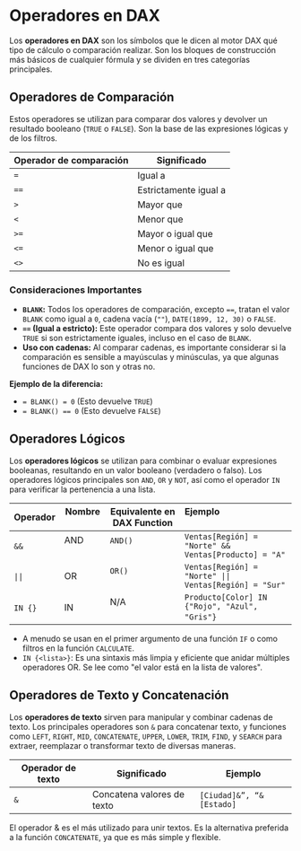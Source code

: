 # Operadores en DAX

Los **operadores en DAX** son los símbolos que le dicen al motor DAX qué tipo de cálculo o comparación realizar. Son los bloques de construcción más básicos de cualquier fórmula y se dividen en tres categorías principales.

## Operadores de Comparación

Estos operadores se utilizan para comparar dos valores y devolver un resultado booleano (`TRUE` o `FALSE`). Son la base de las expresiones lógicas y de los filtros.

| Operador de comparación | Significado           |
| ----------------------- | --------------------- |
| `=`                     | Igual a               |
| `==`                    | Estrictamente igual a |
| `>`                     | Mayor que             |
| `<`                     | Menor que             |
| `>=`                    | Mayor o igual que     |
| `<=`                    | Menor o igual que     |
| `<>`                    | No es igual           |

### Consideraciones Importantes

- **`BLANK`:** Todos los operadores de comparación, excepto `==`, tratan el valor `BLANK` como igual a `0`, cadena vacía (`""`), `DATE(1899, 12, 30)` o `FALSE`.
- **`==` (Igual a estricto):** Este operador compara dos valores y solo devuelve `TRUE` si son estrictamente iguales, incluso en el caso de `BLANK`.
- **Uso con cadenas:** Al comparar cadenas, es importante considerar si la comparación es sensible a mayúsculas y minúsculas, ya que algunas funciones de DAX lo son y otras no.

**Ejemplo de la diferencia:**

- `= BLANK() = 0` (Esto devuelve `TRUE`)
- `= BLANK() == 0` (Esto devuelve `FALSE`)

## Operadores Lógicos

Los **operadores lógicos** se utilizan para combinar o evaluar expresiones booleanas, resultando en un valor booleano (verdadero o falso). Los operadores lógicos principales son `AND`, `OR` y `NOT`, así como el operador `IN` para verificar la pertenencia a una lista.

| Operador  | Nombre      | Equivalente en DAX Function | Ejemplo                                                |
| --------- | ----------- | --------------------------- | ------------------------------------------------------ |
| `&&`      | AND         | `AND()`                     | `Ventas[Región] = "Norte" && Ventas[Producto] = "A"`   |
| `\|\|`    | OR          | `OR()`                      | `Ventas[Región] = "Norte" \|\| Ventas[Región] = "Sur"` |
| `IN {}`   | IN          | N/A                         | `Producto[Color] IN {"Rojo", "Azul", "Gris"}`          |

- A menudo se usan en el primer argumento de una función `IF` o como filtros en la función `CALCULATE`.
- `IN {<lista>}`: Es una sintaxis más limpia y eficiente que anidar múltiples operadores OR. Se lee como "el valor está en la lista de valores".

## Operadores de Texto y Concatenación

Los **operadores de texto** sirven para manipular y combinar cadenas de texto. Los principales operadores son `&` para concatenar texto, y funciones como `LEFT`, `RIGHT`, `MID`, `CONCATENATE`, `UPPER`, `LOWER`, `TRIM`, `FIND`, y `SEARCH` para extraer, reemplazar o transformar texto de diversas maneras.

| Operador de texto | Significado                | Ejemplo                  |
| ----------------- | -------------------------- | ------------------------ |
| `&`               | Concatena valores de texto | `[Ciudad]&”, “&[Estado]` |

El operador & es el más utilizado para unir textos. Es la alternativa preferida a la función `CONCATENATE`, ya que es más simple y flexible.
